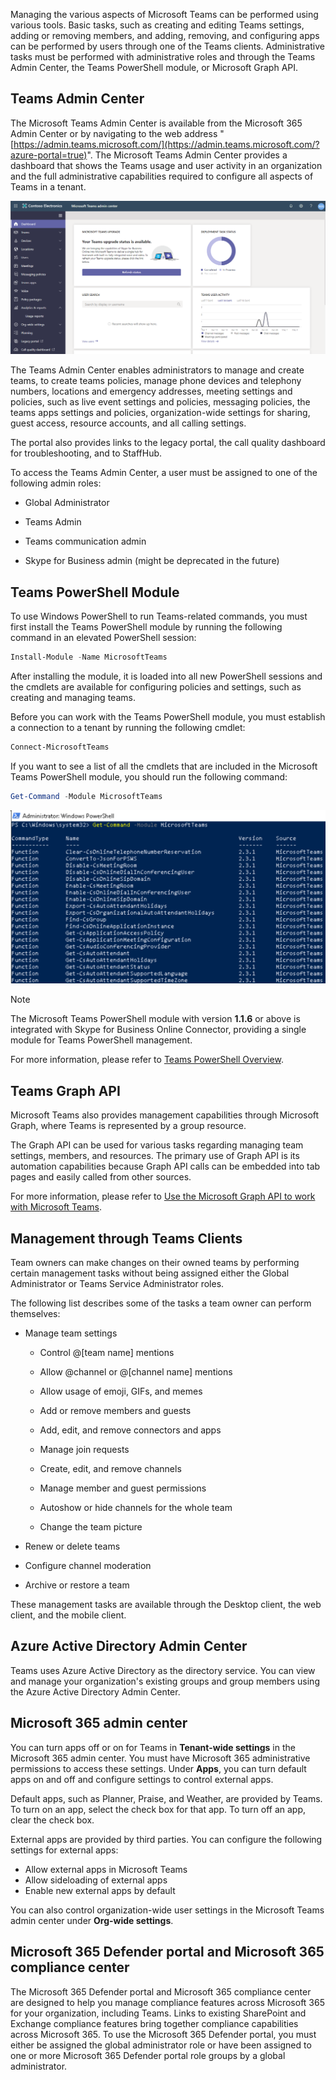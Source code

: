 

Managing the various aspects of Microsoft Teams can be performed using various tools. Basic tasks, such as creating and editing Teams settings, adding or removing members, and adding, removing, and configuring apps can be performed by users through one of the Teams clients. Administrative tasks must be performed with administrative roles and through the Teams Admin Center, the Teams PowerShell module, or Microsoft Graph API. 

 

## Teams Admin Center

The Microsoft Teams Admin Center is available from the Microsoft 365 Admin Center or by navigating to the web address "[https://admin.teams.microsoft.com/](https://admin.teams.microsoft.com/?azure-portal=true)". The Microsoft Teams Admin Center provides a dashboard that shows the Teams usage and user activity in an organization and the full administrative capabilities required to configure all aspects of Teams in a tenant.

 

![Microsoft Teams Admin Center](../media/teams-admin-center.png)


 

The Teams Admin Center enables administrators to manage and create teams, to create teams policies, manage phone devices and telephony numbers, locations and emergency addresses, meeting settings and policies, such as live event settings and policies, messaging policies, the teams apps settings and policies, organization-wide settings for sharing, guest access, resource accounts, and all calling settings.

 

The portal also provides links to the legacy portal, the call quality dashboard for troubleshooting, and to StaffHub.

 

To access the Teams Admin Center, a user must be assigned to one of the following admin roles:

- Global Administrator

- Teams Admin

- Teams communication admin

- Skype for Business admin (might be deprecated in the future)

 

## Teams PowerShell Module

To use Windows PowerShell to run Teams-related commands, you must first install the Teams PowerShell module by running the following command in an elevated PowerShell session:

 
```powershell
Install-Module -Name MicrosoftTeams
```
 

After installing the module, it is loaded into all new PowerShell sessions and the cmdlets are available for configuring policies and settings, such as creating and managing teams.

 

Before you can work with the Teams PowerShell module, you must establish a connection to a tenant by running the following cmdlet:

 
```powershell
Connect-MicrosoftTeams
```
 

If you want to see a list of all the cmdlets that are included in the Microsoft Teams PowerShell module, you should run the following command:

 

```powershell
Get-Command -Module MicrosoftTeams
```
 
![Screenshot of PowerShell window](../media/teams-power-shell-module.png)



> [!NOTE]
> The Microsoft Teams PowerShell module with version **1.1.6** or above is integrated with Skype for Business Online Connector, providing a single module for Teams PowerShell management. 

For more information, please refer to [Teams PowerShell Overview](/MicrosoftTeams/teams-powershell-overview).

 

## Teams Graph API

Microsoft Teams also provides management capabilities through Microsoft Graph, where Teams is represented by a group resource.

The Graph API can be used for various tasks regarding managing team settings, members, and resources. The primary use of Graph API is its automation capabilities because Graph API calls can be embedded into tab pages and easily called from other sources.

For more information, please refer to [Use the Microsoft Graph API to work with Microsoft Teams](/graph/api/resources/teams-api-overview).


## Management through Teams Clients

Team owners can make changes on their owned teams by performing certain management tasks without being assigned either the Global Administrator or Teams Service Administrator roles. 

 

The following list describes some of the tasks a team owner can perform themselves:

 

- Manage team settings

	- Control @[team name] mentions

	- Allow @channel or @[channel name] mentions

	- Allow usage of emoji, GIFs, and memes

	- Add or remove members and guests

	- Add, edit, and remove connectors and apps

	- Manage join requests

	- Create, edit, and remove channels

	- Manage member and guest permissions

	- Autoshow or hide channels for the whole team

	- Change the team picture

- Renew or delete teams

- Configure channel moderation

- Archive or restore a team

 
These management tasks are available through the Desktop client, the web client, and the mobile client.

## Azure Active Directory Admin Center

Teams uses Azure Active Directory as the directory service. You can view and manage your organization's existing groups and group members using the Azure Active Directory Admin Center. 




## Microsoft 365 admin center

You can turn apps off or on for Teams in **Tenant-wide settings** in the Microsoft 365 admin center. You must have Microsoft 365 administrative permissions to access these settings. Under **Apps**, you can turn default apps on and off and configure settings to control external apps.

Default apps, such as Planner, Praise, and Weather, are provided by Teams. To turn on an app, select the check box for that app. To turn off an app, clear the check box.

External apps are provided by third parties. You can configure the following settings for external apps:

* Allow external apps in Microsoft Teams
* Allow sideloading of external apps
* Enable new external apps by default

You can also control organization-wide user settings in the Microsoft Teams admin center under **Org-wide settings**.


## Microsoft 365 Defender portal and Microsoft 365 compliance center

The Microsoft 365 Defender portal and Microsoft 365 compliance center are designed to help you manage compliance features across Microsoft 365 for your organization, including Teams. Links to existing SharePoint and Exchange compliance features bring together compliance capabilities across Microsoft 365. To use the Microsoft 365 Defender portal, you must either be assigned the global administrator role or have been assigned to one or more Microsoft 365 Defender portal role groups by a global administrator.